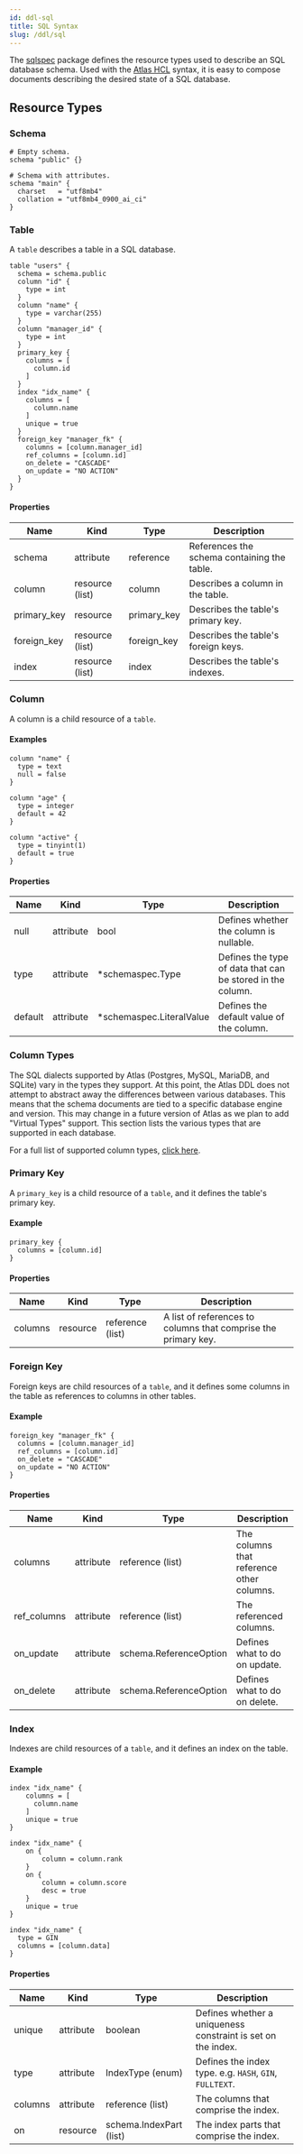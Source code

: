 ```yaml
---
id: ddl-sql
title: SQL Syntax
slug: /ddl/sql
---
```


The [sqlspec](https://pkg.go.dev/ariga.io/atlas@master/sql/sqlspec) package defines
the resource types used to describe an SQL database schema. Used with the
[Atlas HCL](intro.md#hcl) syntax, it is easy to compose documents describing the desired
state of a SQL database.  

## Resource Types

### Schema

```hcl
# Empty schema.
schema "public" {}

# Schema with attributes.
schema "main" {
  charset   = "utf8mb4"
  collation = "utf8mb4_0900_ai_ci"
}
```

### Table

A `table` describes a table in a SQL database.

```hcl
table "users" {
  schema = schema.public
  column "id" {
    type = int
  }
  column "name" {
    type = varchar(255)
  }
  column "manager_id" {
    type = int
  }
  primary_key {
    columns = [
      column.id
    ]
  }
  index "idx_name" {
    columns = [
      column.name
    ]
    unique = true
  }
  foreign_key "manager_fk" {
    columns = [column.manager_id]
    ref_columns = [column.id]
    on_delete = "CASCADE"
    on_update = "NO ACTION"
  }
}
```

#### Properties

| Name        | Kind            | Type        | Description                                  |
|-------------|-----------------|-------------|----------------------------------------------|
| schema      | attribute       | reference   | References the  schema containing the table. |
| column      | resource (list) | column      | Describes a column in the table.             |
| primary_key | resource        | primary_key | Describes the table's primary key.           |
| foreign_key | resource (list) | foreign_key | Describes the table's foreign keys.          |
| index       | resource (list) | index       | Describes the table's indexes.               |

### Column

A column is a child resource of a `table`. 

#### Examples

```hcl
column "name" {
  type = text
  null = false
}

column "age" {
  type = integer
  default = 42
}

column "active" {
  type = tinyint(1)
  default = true
}
```

#### Properties

| Name    | Kind      | Type                     | Description                                                |
|---------|-----------|--------------------------|------------------------------------------------------------|
| null    | attribute | bool                     | Defines whether the column is nullable.                    |
| type    | attribute | *schemaspec.Type         | Defines the type of data that can be stored in the column. |
| default | attribute | *schemaspec.LiteralValue | Defines the default value of the column.                   |

### Column Types

The SQL dialects supported by Atlas (Postgres, MySQL, MariaDB, and SQLite) vary in
the types they support. At this point, the Atlas DDL does not attempt to abstract 
away the differences between various databases. This means that the schema documents
are tied to a specific database engine and version. This may change in a future version
of Atlas as we plan to add "Virtual Types" support. This section lists the various
types that are supported in each database.

For a full list of supported column types, [click here](sql_types.md).

### Primary Key

A `primary_key` is a child resource of a `table`, and it defines the table's
primary key. 

#### Example 

```hcl
primary_key {
  columns = [column.id]
}
```

#### Properties

| Name    | Kind      | Type                     | Description                                                    |
|---------|-----------|--------------------------|----------------------------------------------------------------|
| columns | resource  | reference (list)         | A list of references to columns that comprise the primary key. |

### Foreign Key

Foreign keys are child resources of a `table`, and it defines some columns in the table
as references to columns in other tables. 

#### Example

```hcl
foreign_key "manager_fk" {
  columns = [column.manager_id]
  ref_columns = [column.id]
  on_delete = "CASCADE"
  on_update = "NO ACTION"
}
```

#### Properties

| Name        | Kind      | Type                   | Description                               |
|-------------|-----------|------------------------|-------------------------------------------|
| columns     | attribute | reference (list)       | The columns that reference other columns. |
| ref_columns | attribute | reference (list)       | The referenced columns.                   |
| on_update   | attribute | schema.ReferenceOption | Defines what to do on update.             |
| on_delete   | attribute | schema.ReferenceOption | Defines what to do on delete.             |

### Index

Indexes are child resources of a `table`, and it defines an index on the table.

#### Example

```hcl
index "idx_name" {
    columns = [
      column.name
    ]
    unique = true
}

index "idx_name" {
    on {
        column = column.rank
    }
    on {
        column = column.score
        desc = true
    }
    unique = true
}

index "idx_name" {
  type = GIN
  columns = [column.data]
}
```

#### Properties

| Name      | Kind      | Type                    | Description                                                    |
|-----------|-----------|-------------------------|----------------------------------------------------------------|
| unique    | attribute | boolean                 | Defines whether a uniqueness constraint is set on the index.   |
| type      | attribute | IndexType (enum)        | Defines the index type. e.g. `HASH`, `GIN`, `FULLTEXT`.        |
| columns   | attribute | reference (list)        | The columns that comprise the index.                           |
| on        | resource  | schema.IndexPart (list) | The index parts that comprise the index.                       |
